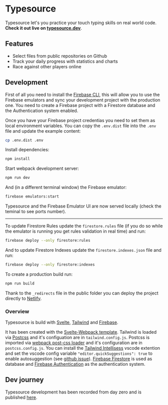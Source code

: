 # Typesource

Typesource let's you practice your touch typing skills on real world code. **Check it out live on [typesource.dev](https://typesource.dev)**.

## Features

- Select files from public repositories on Github
- Track your daily progress with statistics and charts
- Race against other players online

## Development

First of all you need to install the [Firebase CLI](https://firebase.google.com/docs/cli), this will allow you to use the Firebase emulators and sync your development project with the production one. You need to create a Firebase project with a Firestore database and the Authentication system enabled.

Once you have your Firebase project credentias you need to set them as local environment variables. You can copy the `.env.dist` file into the `.env` file and update the example content:

```bash
cp .env.dist .env
```

Install dependencies:

```bash
npm install
```

Start webpack development server:

```bash
npm run dev
```

And (in a different terminal window) the Firebase emulator:

```bash
firebase emulators:start
```

Typesource and the Firebase Emulator UI are now served locally (check the teminal to see ports number).

---

To update Firestore Rules update the `firestore.rules` file (if you do so while the emulator is running you get rules validation in real time) and run:

```bash
firebase deploy --only firestore:rules
```

And to update Firestore Indexes update the `firestore.indexes.json` file and run:

```bash
firebase deploy --only firestore:indexes
```

To create a production build run:

```bash
npm run build
```

Thank to the `_redirects` file in the public folder you can deploy the project directly to [Netlify](https://netlify.com).

### Overview

Typesource is build with [Svelte](https://svelte.dev/), [Tailwind](https://tailwindcss.com/) and [Firebase](https://firebase.google.com/).

It has been created with the [Svelte-Webpack template](https://github.com/sveltejs/template-webpack). Tailwind is loaded via [Postcss](https://postcss.org/) and it's configuation are in `tailwind.config.js`. Postcss is imported via [webpack post-css loader](https://github.com/webpack-contrib/postcss-loader) and it's configuration are in `postcss.config.js`. You can install the [Tailwind Intellisess](https://tailwindcss.com/docs/intellisense) vscode extention and set the vscode config variable `"editor.quickSuggestions": true` to enable autosuggestion (see [github issue](https://github.com/tailwindlabs/tailwindcss-intellisense/issues/151#issuecomment-684684682)). [Firebase Firestore](https://firebase.google.com/docs/firestore) is used as database and [Firebase Authentication](https://firebase.google.com/docs/auth) as the authentication system.

## Dev journey

Typesource development has been recorded from day zero and is published [here](https://www.youtube.com/playlist?list=PLI4ZJrRnqqm2Y82Vq5NSZUZNzieyoC9jn).

